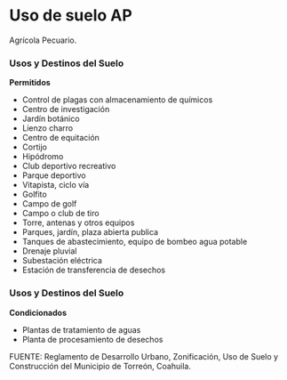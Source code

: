 ﻿
# Uso de suelo AP

Agrícola Pecuario.

### Usos y Destinos del Suelo

**Permitidos**

* Control de plagas con almacenamiento de químicos
* Centro de investigación
* Jardín botánico
* Lienzo charro
* Centro de equitación
* Cortijo
* Hipódromo
* Club deportivo recreativo
* Parque deportivo
* Vitapista, ciclo vía
* Golfito
* Campo de golf
* Campo o club de tiro
* Torre, antenas y otros equipos
* Parques, jardín, plaza abierta publica
* Tanques de abastecimiento, equipo de bombeo agua potable
* Drenaje pluvial
* Subestación eléctrica
* Estación de transferencia de desechos

### Usos y Destinos del Suelo

**Condicionados**

* Plantas de tratamiento de aguas
* Planta de procesamiento de desechos

FUENTE: Reglamento de Desarrollo Urbano, Zonificación, Uso de Suelo y Construcción del Municipio de Torreón, Coahuila.
